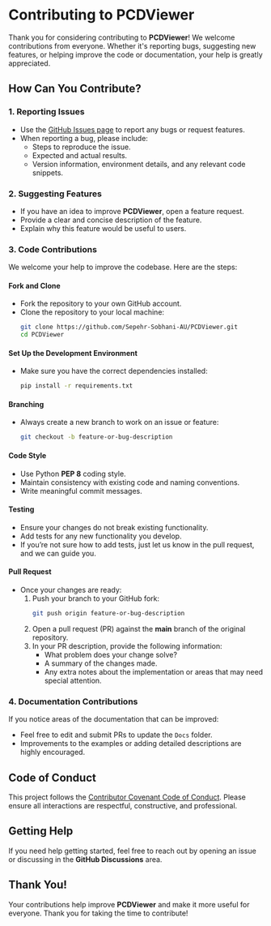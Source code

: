# Contributing to PCDViewer

Thank you for considering contributing to **PCDViewer**! We welcome contributions from everyone. Whether it's reporting bugs, suggesting new features, or helping improve the code or documentation, your help is greatly appreciated.

## How Can You Contribute?

### 1. Reporting Issues
- Use the [GitHub Issues page](https://github.com/Sepehr-Sobhani-AU/PCDViewer/issues) to report any bugs or request features.
- When reporting a bug, please include:
  - Steps to reproduce the issue.
  - Expected and actual results.
  - Version information, environment details, and any relevant code snippets.
  
### 2. Suggesting Features
- If you have an idea to improve **PCDViewer**, open a feature request.
- Provide a clear and concise description of the feature.
- Explain why this feature would be useful to users.

### 3. Code Contributions
We welcome your help to improve the codebase. Here are the steps:

#### Fork and Clone
- Fork the repository to your own GitHub account.
- Clone the repository to your local machine:
  ```sh
  git clone https://github.com/Sepehr-Sobhani-AU/PCDViewer.git
  cd PCDViewer
  ```

#### Set Up the Development Environment
- Make sure you have the correct dependencies installed:
  ```sh
  pip install -r requirements.txt
  ```

#### Branching
- Always create a new branch to work on an issue or feature:
  ```sh
  git checkout -b feature-or-bug-description
  ```

#### Code Style
- Use Python **PEP 8** coding style.
- Maintain consistency with existing code and naming conventions.
- Write meaningful commit messages.

#### Testing
- Ensure your changes do not break existing functionality.
- Add tests for any new functionality you develop.
- If you’re not sure how to add tests, just let us know in the pull request, and we can guide you.

#### Pull Request
- Once your changes are ready:
  1. Push your branch to your GitHub fork:
     ```sh
     git push origin feature-or-bug-description
     ```
  2. Open a pull request (PR) against the **main** branch of the original repository.
  3. In your PR description, provide the following information:
     - What problem does your change solve?
     - A summary of the changes made.
     - Any extra notes about the implementation or areas that may need special attention.

### 4. Documentation Contributions
If you notice areas of the documentation that can be improved:
- Feel free to edit and submit PRs to update the `Docs` folder.
- Improvements to the examples or adding detailed descriptions are highly encouraged.

## Code of Conduct
This project follows the [Contributor Covenant Code of Conduct](https://www.contributor-covenant.org/version/2/0/code_of_conduct/). Please ensure all interactions are respectful, constructive, and professional.

## Getting Help
If you need help getting started, feel free to reach out by opening an issue or discussing in the **GitHub Discussions** area.

## Thank You!
Your contributions help improve **PCDViewer** and make it more useful for everyone. Thank you for taking the time to contribute!